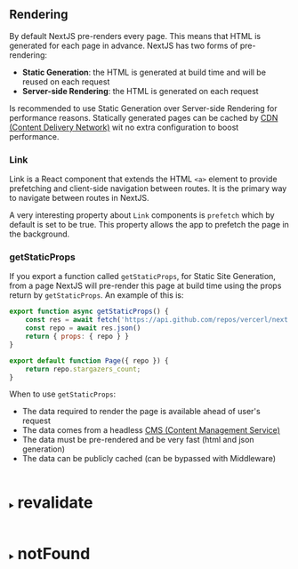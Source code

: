## Rendering
By default NextJS pre-renders every page. This means that HTML is generated for each page in advance.
NextJS has two forms of pre-rendering:
- **Static Generation**: the HTML is generated at build time and will be reused on each request
- **Server-side Rendering**: the HTML is generated on each request

Is recommended to use Static Generation over Server-side Rendering for performance reasons. Statically generated pages can be cached by [CDN (Content Delivery Network)](https://www.cloudflare.com/learning/cdn/what-is-a-cdn/) wit no extra configuration to boost performance.
### Link
Link is a React component that extends the HTML `<a>` element to provide prefetching and client-side navigation between routes. It is the primary way to navigate between routes in NextJS.

A very interesting property about `Link` components is `prefetch` which by default is set to be true. This property allows the app to prefetch the page in the background.

### getStaticProps
If you export a function called `getStaticProps`, for Static Site Generation, from a page NextJS will pre-render this page at build time using the props return by `getStaticProps`.
An example of this is:
```js
export function async getStaticProps() {
	const res = await fetch('https://api.github.com/repos/vercerl/next.js')
	const repo = await res.json()
	return { props: { repo } }
}

export default function Page({ repo }) {
	return repo.stargazers_count;
}

```

When to use `getStaticProps`:
- The data required to render the page is available ahead of user's request
- The data comes from a headless [CMS (Content Management Service)](https://kinsta.com/knowledgebase/content-management-system/)
- The data must be pre-rendered and be very fast (html and json generation)
- The data can be publicly cached (can be bypassed with Middleware)

<details>
	<summary><h1 style="display: inline-block">revalidate</h1></summary>
	
A very interesting property of `getStaticProps` is the property `revalidate` which allows us to re-render the data and call this function again when the time entered as value has passed and we refresh the page ([ISR which stands for Incremental Static Regeneration](https://nextjs.org/docs/pages/building-your-application/rendering/incremental-static-regeneration)). An example of this is:
```js
export function async getStaticProps() {
	const res = await fetch('https://api.github.com/repos/vercerl/next.js')
	const repo = await res.json()
	return { 
		props: { 
			repo 
		},
		revalidate: 10
	}
}

export default function Page({ repo }) {
	return repo.stargazers_count;
}

```
The code above will call the `getStaticProps` function every 10 second ahead of the last call on this function.
</details>
<details>
	<summary><h1 style="display: inline-block">notFound</h1></summary>
	
```javascript 
export async function getServerSideProps(context) {
	const res = await fetch('https://api.github.com/repos/vercerl/next.js')
	const data = await res.json()

	if (!data) {
		return {
			notFound: true
		}
	}

	return { 
		props: { 
			repo 
		}
	}
}
```
The `notFound` boolean allows the page to return a 404 status.
</details>